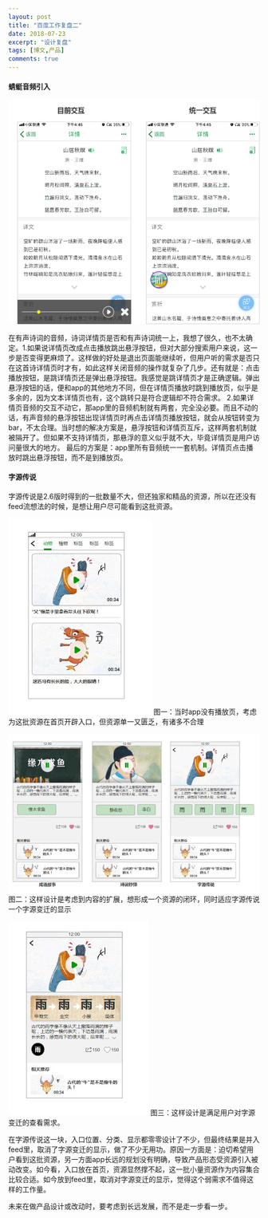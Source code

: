 ```yaml
---
layout: post
title: "百度工作复盘二"
date: 2018-07-23
excerpt: "设计复盘"
tags: [博文,产品]
comments: true
---
```


#### 蜻蜓音频引入

![2.7详情页音频改动](../assets/img/post-img/百度/2.7详情页音频改动.png)

在有声诗词的音频，诗词详情页是否和有声诗词统一上，我想了很久，也不太确定。1.如果说详情页改成点击播放跳出悬浮按钮，但对大部分搜索用户来说，这一步是否变得更麻烦了。这样做的好处是退出页面能继续听，但用户听的需求是否只在这首诗详情页时才有，如此这样关闭音频的操作就复杂了几步。还有就是：点击播放按钮，是跳详情页还是弹出悬浮按钮。我感觉是跳详情页才是正确逻辑。弹出悬浮按钮的话，便和app的其他地方不同，但在详情页播放时跳到播放页，似乎是多余的，因为文本详情页也有，这个跳转只是符合逻辑却不符合需求。
2.如果详情页音频的交互不动它，那app里的音频机制就有两套，完全没必要。而且不动的话，有声音频的悬浮按钮出现详情页时再点击详情页播放按钮，就会从按钮转变为bar，不太合理。当时想的解决方案是，悬浮按钮和详情页互斥，这样两套机制就被隔开了。但如果不支持详情页，那悬浮的意义似乎就不大，毕竟详情页是用户访问量很大的地方。
最后的方案是：app里所有音频统一一套机制。详情页点击播放时跳出悬浮按钮，而不是到播放页。

#### 字源传说

字源传说是2.6版时得到的一批数量不大，但还独家和精品的资源，所以在还没有feed流想法的时候，是想让用户尽可能看到这批资源。

![2.6字源传说1](../assets/img/post-img/百度/2.6字源传说1.jpg)
图一：当时app没有播放页，考虑为这批资源在首页开辟入口，但资源单一又匮乏，有诸多不合理

![2.6字源传说2](../assets/img/post-img/百度/2.6字源传说2.jpg)
图二：这样设计是考虑到内容的扩展，想形成一个资源的闭环，同时适应字源传说一个字源变迁的显示

![2.6字源传说3](../assets/img/post-img/百度/2.6字源传说3.jpg)
图三：这样设计是满足用户对字源变迁的查看需求。

在字源传说这一块，入口位置、分类、显示都零零设计了不少，但最终结果是并入feed里，取消了字源变迁的显示，做了不少无用功。原因一方面是：迫切希望用户看到这批资源，另一方面app长远的规划没有明确，导致产品形态受资源引入被动改变。如今看，入口放在首页，资源显然撑不起，这一批小量资源作为内容集合比较合适。如今放到feed里，取消对字源变迁的显示，觉得这个弱需求不值得这样的工作量。

未来在做产品设计或改动时，要考虑到长远发展，而不是走一步看一步。




















